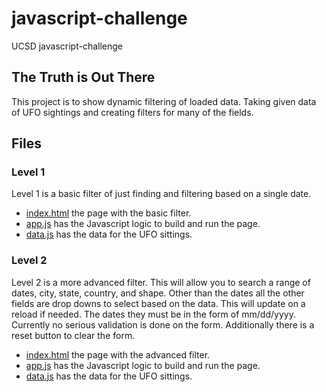 # javascript-challenge
UCSD javascript-challenge

## The Truth is Out There
This project is to show dynamic filtering of loaded data. Taking given data of
UFO sightings and creating filters for many of the fields.

## Files
### Level 1
Level 1 is a basic filter of just finding and filtering based on a single date.

* [index.html](./ufo-level-1/index.html) the page with the basic filter.
* [app.js](./static/js/ufo-level-1/app.js) has the Javascript logic to build and run the page.
* [data.js](./static/js/ufo-level-1/data.js) has the data for the UFO sittings.
### Level 2
Level 2 is a more advanced filter. This will allow you to search a range of dates, city, state,
country, and shape. Other than the dates all the other fields are drop downs to select based on the data.
This will update on a reload if needed. The dates they must be in the form of mm/dd/yyyy. Currently no serious 
validation is done on the form. Additionally there is a reset button to clear the form.


* [index.html](./ufo-level-2/index.html) the page with the advanced filter.
* [app.js](./static/js/ufo-level-2/app.js) has the Javascript logic to build and run the page.
* [data.js](./static/js/ufo-level-2/data.js) has the data for the UFO sittings.

